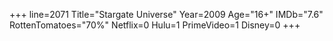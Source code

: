 +++
line=2071
Title="Stargate Universe"
Year=2009
Age="16+"
IMDb="7.6"
RottenTomatoes="70%"
Netflix=0
Hulu=1
PrimeVideo=1
Disney=0
+++

